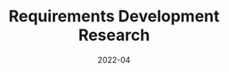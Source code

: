 ---
date: 2022-04
title: Requirements Development Research
shortDescription: Exploring human-algorithm relations through a algorithmically-edited cooking show performance.
thumbnail: thumbnail.png
main: false
locked: true
---